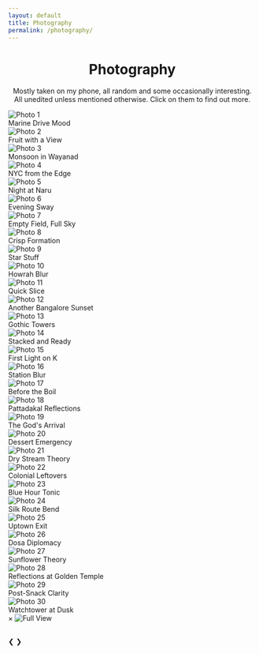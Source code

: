 ```yaml
---
layout: default
title: Photography
permalink: /photography/
---
```


<h1 style="text-align: center;">Photography</h1>
<p class="subheading" style="text-align: center;">Mostly taken on my phone, all random and some occasionally interesting. All unedited unless mentioned otherwise. Click on them to find out more.</p>

<!-- Main photo grid -->
<div class="photo-grid">

  <!-- 1 -->
  <div class="photo-item" data-title="Marine Drive Mood" data-description="Bombay is bery bery nice this time of year!<br><i>Pixel 7 Pro</i>">
    <img src="/images/photography/photo1.jpg" alt="Photo 1" />
    <div class="photo-caption">Marine Drive Mood</div>
  </div>

  <!-- 2 -->
  <div class="photo-item" data-title="Fruit with a View" data-description="Tomato's, Goa. No clue what the drink was called. Spotted it at the next table. Decision made.<br><i>Pixel 7 Pro</i>">
    <img src="/images/photography/photo2.jpg" alt="Photo 2" />
    <div class="photo-caption">Fruit with a View</div>
  </div>

  <!-- 3 -->
  <div class="photo-item" data-title="Monsoon in Wayanad" data-description="By the Karapuzha Reservoir on a July afternoon.<br><i>Pixel 7 Pro</i>">
    <img src="/images/photography/photo3.jpg" alt="Photo 3" />
    <div class="photo-caption">Monsoon in Wayanad</div>
  </div>

  <!-- 4 -->
  <div class="photo-item" data-title="Empire State from the Empire State" data-description="One of my favorite sunets.<br><i>Pixel 7 Pro</i>">
    <img src="/images/photography/photo4.jpg" alt="Photo 4" />
    <div class="photo-caption">NYC from the Edge</div>
  </div>

  <!-- 5 -->
  <div class="photo-item" data-title="Night at Naru" data-description="Naru Noodle Bar. Ramen was great, skip the matcha ice cream.<br><i>Pixel 7 Pro</i>">
    <img src="/images/photography/photo5.jpg" alt="Photo 5" />
    <div class="photo-caption">Night at Naru</div>
  </div>

  <!-- 6 -->
  <div class="photo-item" data-title="Evening Sway" data-description="Hanging bridge at golden hour on the Kariangode river.<br><i>Pixel 7 Pro, slightly color saturated</i>">
    <img src="/images/photography/photo6.jpg" alt="Photo 6" />
    <div class="photo-caption">Evening Sway</div>
  </div>

  <!-- 7 -->
  <div class="photo-item" data-title="Twilight Hour at Golden Gate" data-description="Arrived at sunset, decided to jog halfway across the bridge (no reason) - the shot was worth it though. #C0362C was apparently chosen to stand out against the San Fransisco Bay.<br><i>Pixel 7 Pro</i>">
    <img src="/images/photography/photo7.jpg" alt="Photo 7" />
    <div class="photo-caption">Empty Field, Full Sky</div>
  </div>

  <!-- 8 -->
  <div class="photo-item" data-title="Crisp Formation" data-description="Aarogya Aahara used to be great before it got so crowded :( (Plain dosa gang ftw)<br><i>Pixel 7 Pro</i>">
    <img src="/images/photography/photo8.jpg" alt="Photo 8" />
    <div class="photo-caption">Crisp Formation</div>
  </div>

  <!-- 9 -->
  <div class="photo-item" data-title="Earth’s wallpaper" data-description="Milky Way - blink and you'll miss that alien's sneeze a few thousand light years ago.<br><i>Pixel 7 Pro - astro mode, edited to bring out structure</i>">
    <img src="/images/photography/photo9.jpg" alt="Photo 9" />
    <div class="photo-caption">Star Stuff</div>
  </div>

  <!-- 10 -->
  <div class="photo-item" data-title="Howrah, Briefly" data-description="Spent ~10 mins photographing taxis in the middle of Howrah Bridge to get this shot. Didn't realize how shady it looked until the cops stopped me to check my phone. (They'd been watcing me the entire time 💀)<br><i>Pixel 7 Pro, action pan</i>">
    <img src="/images/photography/photo10.jpg" alt="Photo 10" />
    <div class="photo-caption">Howrah Blur</div>
  </div>

  <!-- 11 -->
  <div class="photo-item" data-title="Authentic New York Slice" data-description="Little Italy Pizza, bang opposite the Empire State Building.<br><i>Pixel 7 Pro</i>">
    <img src="/images/photography/photo11.jpg" alt="Photo 11" />
    <div class="photo-caption">Quick Slice</div>
  </div>

  <!-- 12 -->
  <div class="photo-item" data-title="Another Bangalore Sunset" data-description="Captured on one of those brief moments you forget you're in a city.<br><i>Pixel 7 Pro</i>">
    <img src="/images/photography/photo12.jpg" alt="Photo 12" />
    <div class="photo-caption">Another Bangalore Sunset</div>
  </div>

  <!-- 13 -->
  <div class="photo-item" data-title="Mumbai Gothic" data-description="University of Mumbai could easily double as a Hogwarts annex.<br><i>Pixel 7 Pro</i>">
    <img src="/images/photography/photo13.jpg" alt="Photo 13" />
    <div class="photo-caption">Gothic Towers</div>
  </div>

  <!-- 14 -->
  <div class="photo-item" data-title="This Guy had Floors" data-description="Cafe Delhi Heights, biggest burger to lose against me 😎<br><i>Pixel 7 Pro</i>">
    <img src="/images/photography/photo14.jpg" alt="Photo 14" />
    <div class="photo-caption">Stacked and Ready</div>
  </div>

  <!-- 15 -->
  <div class="photo-item" data-title="First Peek" data-description="Sunrise from Pelling. Kanchenjunga decided to assert dominance early.<br><i>Pixel 7 Pro</i>">
    <img src="/images/photography/photo15.jpg" alt="Photo 15" />
    <div class="photo-caption">First Light on K</div>
  </div>

  <!-- 16 -->
  <div class="photo-item" data-title="Station Blur" data-description="Train to catch on a rainy evening.<br><i>Pixel 7 Pro, action pan</i>">
    <img src="/images/photography/photo16.jpg" alt="Photo 16" />
    <div class="photo-caption">Station Blur</div>
  </div>

  <!-- 17 -->
  <div class="photo-item" data-title="Birth of a Momo" data-description="The polite lady gave me the honor of catching a glimpse into the momo origin story.<br><i>Pixel 7 Pro</i>">
    <img src="/images/photography/photo17.jpg" alt="Photo 17" />
    <div class="photo-caption">Before the Boil</div>
  </div>

  <!-- 18 -->
  <div class="photo-item" data-title="Craft in Time" data-description="Sri Bhootanaatha Gudi on the banks of the Agasthya Lake in Badami. 7th - 8th century.<br><i>Pixel 7 Pro</i>">
    <img src="/images/photography/photo18.jpg" alt="Photo 18" />
    <div class="photo-caption">Pattadakal Reflections</div>
  </div>

  <!-- 19 -->
  <div class="photo-item" data-title="The God's Arrival" data-description="Krishna bows in namaskaram before he begins his act in the tale of Rukmini Swayamvaram.<br><i>Pixel 7 Pro, colors slightly muted</i>">
    <img src="/images/photography/photo19.jpg" alt="Photo 19" />
    <div class="photo-caption">The God's Arrival</div>
  </div>

  <!-- 20 -->
  <div class="photo-item" data-title="Chocolate on Bread" data-description="Chocolate Almond Croissant, Bread & Chocolate, Pondicherry.<br><i>Pixel 7 Pro</i>">
    <img src="/images/photography/photo20.jpg" alt="Photo 20" />
    <div class="photo-caption">Dessert Emergency</div>
  </div>

  <!-- 21 -->
  <div class="photo-item" data-title="Falls Off-Season" data-description="Caught the last of the snow melt dripping down a cliff at Hocking Hills, Ohio.<br><i>Pixel 7 Pro</i>">
    <img src="/images/photography/photo21.jpg" alt="Photo 21" />
    <div class="photo-caption">Dry Stream Theory</div>
  </div>

  <!-- 22 -->
  <div class="photo-item" data-title="Loading Emails" data-description="Office happens to be in one of the better pockets of the city. (No complaints)<br><i>Pixel 7 Pro</i>">
    <img src="/images/photography/photo22.jpg" alt="Photo 22" />
    <div class="photo-caption">Colonial Leftovers</div>
  </div>

  <!-- 23 -->
  <div class="photo-item" data-title="The Blue One" data-description="The orange slice sealed the deal.<br><i>Pixel 7 Pro</i>">
    <img src="/images/photography/photo23.jpg" alt="Photo 23" />
    <div class="photo-caption">Blue Hour Tonic</div>
  </div>

  <!-- 24 -->
  <div class="photo-item" data-title="Silk Route through Sikkim" data-description="One of the most beautiful drives ever.<br><i>Pixel 7 Pro</i>">
    <img src="/images/photography/photo24.jpg" alt="Photo 24" />
    <div class="photo-caption">Silk Route Bend</div>
  </div>

  <!-- 25 -->
  <div class="photo-item" data-title="Under NYC" data-description="Stand clear of the closing doors, please.<br><i>Pixel 7 Pro</i>">
    <img src="/images/photography/photo25.jpg" alt="Photo 25" />
    <div class="photo-caption">Uptown Exit</div>
  </div>

  <!-- 26 -->
  <div class="photo-item" data-title="Taste of Amritsar" data-description="Amritasari kulche and fresh malai lassi at Kulcha Land, Amritsar. 11/10. (yes thats the actual name of the restaurant)<br><i>Pixel 7 Pro</i>">
    <img src="/images/photography/photo26.jpg" alt="Photo 26" />
    <div class="photo-caption">Dosa Diplomacy</div>
  </div>

  <!-- 27 -->
  <div class="photo-item" data-title="Post Malone & Swae Lee" data-description="Sunflower season in Karnataka. Not quite a music video, but close enough.<br><i>Pixel 7 Pro, slightly color saturated</i>">
    <img src="/images/photography/photo27.jpg" alt="Photo 27" />
    <div class="photo-caption">Sunflower Theory</div>
  </div>

  <!-- 28 -->
  <div class="photo-item" data-title="Brightest Night at Golden Temple" data-description="Happened to be in Amritsar on Guru Purab, could've sat by the Amrit Sarovar all night.<br><i>Pixel 7 Pro</i>">
    <img src="/images/photography/photo28.jpg" alt="Photo 28" />
    <div class="photo-caption">Reflections at Golden Temple</div>
  </div>

  <!-- 29 -->
  <div class="photo-item" data-title="Gone in 60 Seconds" data-description="Sacrificed my dinner for this, no regrets. Momo Point - Sector 43, Gurgaon. (you're welcome)<br><i>Pixel 7 Pro</i>">
    <img src="/images/photography/photo29.jpg" alt="Photo 29" />
    <div class="photo-caption">Post-Snack Clarity</div>
  </div>

  <!-- 30 -->
  <div class="photo-item" data-title="Watchtower at Dusk" data-description="Eden Beach, Pondicherry. Wasn't that mad that the sun set on the other side once I shot this.<br><i>Pixel 7 Pro</i>">
    <img src="/images/photography/photo30.jpg" alt="Photo 30" />
    <div class="photo-caption">Watchtower at Dusk</div>
  </div>

</div>

<!-- Lightbox Modal (hidden by default) -->
<div id="photo-modal" class="photo-modal">
  <span class="close-btn">&times;</span>
  <img class="modal-image" src="" alt="Full View" />
  <div class="modal-caption">
    <h2 class="modal-title"></h2>
    <p class="modal-description"></p>
  </div>
  <div class="modal-nav">
    <span class="prev">&#10094;</span>
    <span class="next">&#10095;</span>
  </div>
</div>

<!-- ===== Lightbox Functionality ===== -->
<script>
  const modal      = document.getElementById("photo-modal");
  const modalImg   = modal.querySelector(".modal-image");
  const modalTitle = modal.querySelector(".modal-title");
  const modalDesc  = modal.querySelector(".modal-description");
  const closeBtn   = modal.querySelector(".close-btn");
  const prevBtn    = modal.querySelector(".prev");
  const nextBtn    = modal.querySelector(".next");
  const photoItems = Array.from(document.querySelectorAll(".photo-item"));

  let currentIndex = 0;

  function openModal(index) {
    const item = photoItems[index];
    modal.classList.add("active");
    modalImg.src            = item.querySelector("img").src;
    modalTitle.textContent  = item.dataset.title || "";
    modalDesc.innerHTML     = item.dataset.description || "";
    currentIndex            = index;
  }

  function closeModal() {
    modal.classList.remove("active");
  }

  function showNext() {
    currentIndex = (currentIndex + 1) % photoItems.length;
    openModal(currentIndex);
  }

  function showPrev() {
    currentIndex = (currentIndex - 1 + photoItems.length) % photoItems.length;
    openModal(currentIndex);
  }

  photoItems.forEach((item, index) =>
    item.addEventListener("click", () => openModal(index))
  );

  closeBtn.addEventListener("click", closeModal);
  nextBtn .addEventListener("click", showNext);
  prevBtn .addEventListener("click", showPrev);

  window.addEventListener("keydown", (e) => {
    if (!modal.classList.contains("active")) return;
    if (e.key === "ArrowRight") showNext();
    if (e.key === "ArrowLeft")  showPrev();
    if (e.key === "Escape")     closeModal();
  });
</script>

<!-- Back-to-Top Button -->
<button id="backToTop" title="Back to Top">Back&nbsp;to&nbsp;Top</button>

<!-- ▸ Scroll-to-Top Logic (auto-detects scroller) -->
<script>
  const backToTopBtn = document.getElementById('backToTop');

  /* 🔍 walk up from the gallery and find the first element that scrolls */
  let scroller = document.documentElement;                         // fallback
  let probe    = document.querySelector('.photo-grid');            // any deep child
  while (probe && probe !== document.body) {
    const ov = getComputedStyle(probe.parentElement).overflowY;
    if (ov === 'auto' || ov === 'scroll') {
      scroller = probe.parentElement;
      break;
    }
    probe = probe.parentElement;
  }

  /* show / hide button */
  scroller.addEventListener('scroll', () => {
    backToTopBtn.style.display = scroller.scrollTop > 300 ? 'block' : 'none';
  });

  /* smooth scroll back to top of the same scroller */
  backToTopBtn.addEventListener('click', () => {
    scroller.scrollTo({ top: 0, behavior: 'smooth' });
  });
</script>

<!-- ▸ Button Styles -->
<style>

	/* pill, blurred-glass Back-to-Top */
	#backToTop{
	  /* visibility & position */
	  display:none;
	  position:fixed;
	  top:20px; left:50%; transform:translateX(-50%);
	  z-index:1000;

	  /* size & shape */
	  padding:8px 22px;
	  border:none;
	  border-radius:9999px;          /* full pill */
	  width:auto; height:auto;       /* kill old 48×48 rule */

	  /* look & feel */
	  font:15px/1.2 system-ui, sans-serif;
	  color:#fff;
	  background:rgba(30,30,30,0.35);
	  backdrop-filter:blur(8px);
	  cursor:pointer;
	  opacity:.8;
	  transition:background .25s, opacity .25s;
	}
	#backToTop:hover{
	  background:rgba(30,30,30,0.55);
	  opacity:1;
	}

</style>


<!-- Back to Top arrow -->
<style>
#backToTop::after{
  content:"";
  display:inline-block;
  margin-left:6px;
  width:0.5em; height:0.5em;
  border-right:2px solid currentColor;
  border-top:2px solid currentColor;
  transform:rotate(-45deg);
}
</style>

